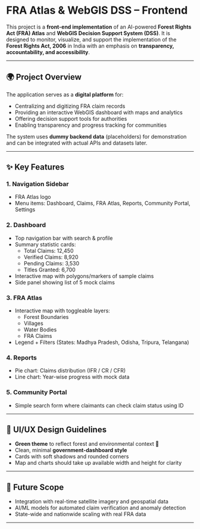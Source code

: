 # FRA Atlas & WebGIS DSS – Frontend  

This project is a **front-end implementation** of an AI-powered **Forest Rights Act (FRA) Atlas** and **WebGIS Decision Support System (DSS)**. It is designed to monitor, visualize, and support the implementation of the **Forest Rights Act, 2006** in India with an emphasis on **transparency, accountability, and accessibility**.  

---

## 🌍 Project Overview  

The application serves as a **digital platform** for:  
- Centralizing and digitizing FRA claim records  
- Providing an interactive WebGIS dashboard with maps and analytics  
- Offering decision support tools for authorities  
- Enabling transparency and progress tracking for communities  

The system uses **dummy backend data** (placeholders) for demonstration and can be integrated with actual APIs and datasets later.  

---

## ✨ Key Features  

### 1. Navigation Sidebar  
- FRA Atlas logo  
- Menu items: Dashboard, Claims, FRA Atlas, Reports, Community Portal, Settings  

### 2. Dashboard  
- Top navigation bar with search & profile  
- Summary statistic cards:  
  - Total Claims: 12,450  
  - Verified Claims: 8,920  
  - Pending Claims: 3,530  
  - Titles Granted: 6,700  
- Interactive map with polygons/markers of sample claims  
- Side panel showing list of 5 mock claims  

### 3. FRA Atlas  
- Interactive map with toggleable layers:  
  - Forest Boundaries  
  - Villages  
  - Water Bodies  
  - FRA Claims  
- Legend + Filters (States: Madhya Pradesh, Odisha, Tripura, Telangana)  

### 4. Reports  
- Pie chart: Claims distribution (IFR / CR / CFR)  
- Line chart: Year-wise progress with mock data  

### 5. Community Portal  
- Simple search form where claimants can check claim status using ID  

---

## 🎨 UI/UX Design Guidelines  
- **Green theme** to reflect forest and environmental context 🌿  
- Clean, minimal **government-dashboard style**  
- Cards with soft shadows and rounded corners  
- Map and charts should take up available width and height for clarity  

---

## 📌 Future Scope  
- Integration with real-time satellite imagery and geospatial data  
- AI/ML models for automated claim verification and anomaly detection  
- State-wide and nationwide scaling with real FRA data  

---
